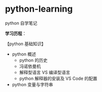 # python-learning
python 自学笔记

**学习历程**：

【python 基础知识】

- python 概述
  - python 的历史
  - 冯诺依曼机
  - 解释型语言 VS 编译型语言
  - python 解释器的安装及 VS Code 的配置
- python 变量与字符串